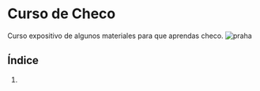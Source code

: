 # Curso de Checo
Curso expositivo de algunos materiales para que aprendas checo.
![praha](milibro/imagenes/praha.png)
## Índice
1. 
